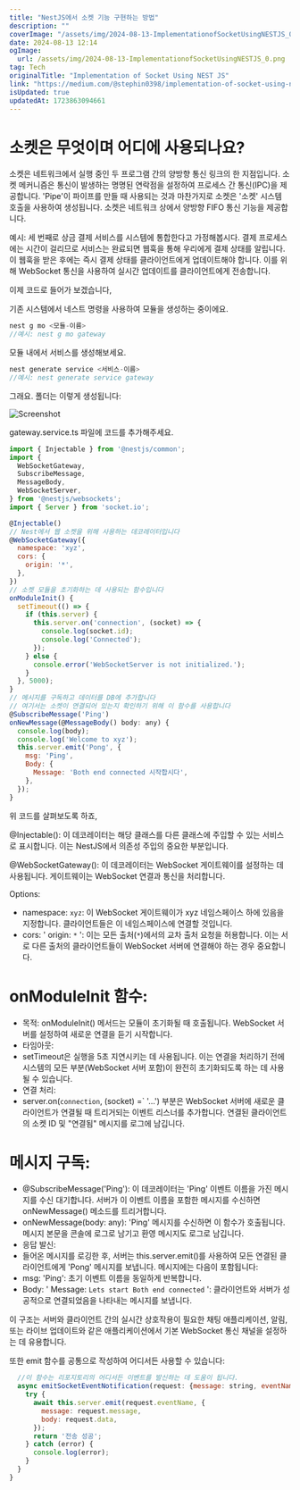 ```yaml
---
title: "NestJS에서 소켓 기능 구현하는 방법"
description: ""
coverImage: "/assets/img/2024-08-13-ImplementationofSocketUsingNESTJS_0.png"
date: 2024-08-13 12:14
ogImage:
  url: /assets/img/2024-08-13-ImplementationofSocketUsingNESTJS_0.png
tag: Tech
originalTitle: "Implementation of Socket Using NEST JS"
link: "https://medium.com/@stephin0398/implementation-of-socket-using-nest-js-3f16e232f8a6"
isUpdated: true
updatedAt: 1723863094661
---
```


# 소켓은 무엇이며 어디에 사용되나요?

소켓은 네트워크에서 실행 중인 두 프로그램 간의 양방향 통신 링크의 한 지점입니다. 소켓 메커니즘은 통신이 발생하는 명명된 연락점을 설정하여 프로세스 간 통신(IPC)을 제공합니다. 'Pipe'이 파이프를 만들 때 사용되는 것과 마찬가지로 소켓은 '소켓' 시스템 호출을 사용하여 생성됩니다. 소켓은 네트워크 상에서 양방향 FIFO 통신 기능을 제공합니다.

예시: 세 번째로 상금 결제 서비스를 시스템에 통합한다고 가정해봅시다. 결제 프로세스에는 시간이 걸리므로 서비스는 완료되면 웹훅을 통해 우리에게 결제 상태를 알립니다. 이 웹훅을 받은 후에는 즉시 결제 상태를 클라이언트에게 업데이트해야 합니다. 이를 위해 WebSocket 통신을 사용하여 실시간 업데이트를 클라이언트에게 전송합니다.

이제 코드로 들어가 보겠습니다,

<div class="content-ad"></div>

기존 시스템에서 네스트 명령을 사용하여 모듈을 생성하는 중이에요.

```js
nest g mo <모듈-이름>
//예시: nest g mo gateway
```

모듈 내에서 서비스를 생성해보세요.

```js
nest generate service <서비스-이름>
//예시: nest generate service gateway
```

<div class="content-ad"></div>

그래요. 폴더는 이렇게 생성됩니다:

![Screenshot](/assets/img/2024-08-13-ImplementationofSocketUsingNESTJS_0.png)

gateway.service.ts 파일에 코드를 추가해주세요.

```javascript
import { Injectable } from '@nestjs/common';
import {
  WebSocketGateway,
  SubscribeMessage,
  MessageBody,
  WebSocketServer,
} from '@nestjs/websockets';
import { Server } from 'socket.io';

@Injectable()
// Nest에서 웹 소켓을 위해 사용하는 데코레이터입니다
@WebSocketGateway({
  namespace: 'xyz',
  cors: {
    origin: '*',
  },
})
// 소켓 모듈을 초기화하는 데 사용되는 함수입니다
onModuleInit() {
  setTimeout(() => {
    if (this.server) {
      this.server.on('connection', (socket) => {
        console.log(socket.id);
        console.log('Connected');
      });
    } else {
      console.error('WebSocketServer is not initialized.');
    }
  }, 5000);
}
// 메시지를 구독하고 데이터를 DB에 추가합니다
// 여기서는 소켓이 연결되어 있는지 확인하기 위해 이 함수를 사용합니다
@SubscribeMessage('Ping')
onNewMessage(@MessageBody() body: any) {
  console.log(body);
  console.log('Welcome to xyz');
  this.server.emit('Pong', {
    msg: 'Ping',
    Body: {
      Message: 'Both end connected 시작합시다',
    },
  });
}
```

<div class="content-ad"></div>

위 코드를 살펴보도록 하죠,

@Injectable(): 이 데코레이터는 해당 클래스를 다른 클래스에 주입할 수 있는 서비스로 표시합니다. 이는 NestJS에서 의존성 주입의 중요한 부분입니다.

@WebSocketGateway(): 이 데코레이터는 WebSocket 게이트웨이를 설정하는 데 사용됩니다. 게이트웨이는 WebSocket 연결과 통신을 처리합니다.

Options:

<div class="content-ad"></div>

- namespace: `xyz`: 이 WebSocket 게이트웨이가 xyz 네임스페이스 하에 있음을 지정합니다. 클라이언트들은 이 네임스페이스에 연결할 것입니다.
- cors: ' origin: `*` ': 이는 모든 출처(`*`)에서의 교차 출처 요청을 허용합니다. 이는 서로 다른 출처의 클라이언트들이 WebSocket 서버에 연결해야 하는 경우 중요합니다.

# onModuleInit 함수:

- 목적: onModuleInit() 메서드는 모듈이 초기화될 때 호출됩니다. WebSocket 서버를 설정하여 새로운 연결을 듣기 시작합니다.
- 타임아웃:
- setTimeout은 실행을 5초 지연시키는 데 사용됩니다. 이는 연결을 처리하기 전에 시스템의 모든 부분(WebSocket 서버 포함)이 완전히 초기화되도록 하는 데 사용될 수 있습니다.
- 연결 처리:
- server.on(`connection`, (socket) =` '...') 부분은 WebSocket 서버에 새로운 클라이언트가 연결될 때 트리거되는 이벤트 리스너를 추가합니다. 연결된 클라이언트의 소켓 ID 및 "연결됨" 메시지를 로그에 남깁니다.

# 메시지 구독:

<div class="content-ad"></div>

- @SubscribeMessage('Ping'): 이 데코레이터는 'Ping' 이벤트 이름을 가진 메시지를 수신 대기합니다. 서버가 이 이벤트 이름을 포함한 메시지를 수신하면 onNewMessage() 메소드를 트리거합니다.
- onNewMessage(body: any): 'Ping' 메시지를 수신하면 이 함수가 호출됩니다. 메시지 본문을 콘솔에 로그로 남기고 환영 메시지도 로그로 남깁니다.
- 응답 발신:
- 들어온 메시지를 로깅한 후, 서버는 this.server.emit()를 사용하여 모든 연결된 클라이언트에게 'Pong' 메시지를 보냅니다. 메시지에는 다음이 포함됩니다:
- msg: 'Ping': 초기 이벤트 이름을 동일하게 반복합니다.
- Body: ' Message: `Lets start Both end connected` ': 클라이언트와 서버가 성공적으로 연결되었음을 나타내는 메시지를 보냅니다.

이 구조는 서버와 클라이언트 간의 실시간 상호작용이 필요한 채팅 애플리케이션, 알림, 또는 라이브 업데이트와 같은 애플리케이션에서 기본 WebSocket 통신 채널을 설정하는 데 유용합니다.

또한 emit 함수를 공통으로 작성하여 어디서든 사용할 수 있습니다:

```js
  //이 함수는 리포지토리의 어디서든 이벤트를 발신하는 데 도움이 됩니다.
  async emitSocketEventNotification(request: {message: string, eventName: string, data: object}) {
    try {
      await this.server.emit(request.eventName, {
        message: request.message,
        body: request.data,
      });
      return '전송 성공';
    } catch (error) {
      console.log(error);
    }
  }
}
```
